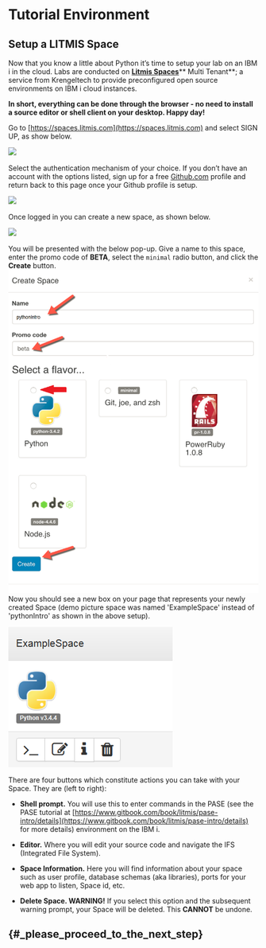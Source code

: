 # Tutorial Environment

## Setup a LITMIS Space

Now that you know a little about Python it’s time to setup your lab on an IBM i in the cloud. Labs are conducted on [**Litmis Spaces**](https://kti.news/2iMWsjL)** Multi Tenant**; a service from Krengeltech to provide preconfigured open source environments on IBM i cloud instances.

**In short, everything can be done through the browser - no need to install a source editor or shell client on your desktop. Happy day!**

Go to [https://spaces.litmis.com](https://spaces.litmis.com) and select SIGN UP, as show below.

![](https://litmis.gitbooks.io/pase-intro/content/assets/litmis_signup1.png)

Select the authentication mechanism of your choice. If you don’t have an account with the options listed, sign up for a free [Github.com](http://github.com) profile and return back to this page once your Github profile is setup.

![](https://litmis.gitbooks.io/pase-intro/content/assets/litmis_signup2.png)

Once logged in you can create a new space, as shown below.

![](https://litmis.gitbooks.io/pase-intro/content/assets/litmis_signup2.5.png)

You will be presented with the below pop-up. Give a name to this space, enter the promo code of **BETA**, select the `minimal` radio button, and click the **Create** button.![](/assets/pythonFlavorLitmisSetup.png)Now you should see a new box on your page that represents your newly created Space \(demo picture space was named 'ExampleSpace' instead of 'pythonIntro' as shown in the above setup\).

![](/assets/exampleLitmisWorkspacesPage.PNG)

There are four buttons which constitute actions you can take with your Space. They are \(left to right\):

* **Shell prompt.** You will use this to enter commands in the PASE \(see the PASE tutorial at [https://www.gitbook.com/book/litmis/pase-intro/details](https://www.gitbook.com/book/litmis/pase-intro/details) for more details\) environment on the IBM i.

* **Editor.** Where you will edit your source code and navigate the IFS \(Integrated File System\).

* **Space Information.** Here you will find information about your space such as user profile, database schemas \(aka libraries\), ports for your web app to listen, Space id, etc.

* **Delete Space. WARNING!** If you select this option and the subsequent warning prompt, your Space will be deleted. This **CANNOT** be undone.

##  {#_please_proceed_to_the_next_step}



